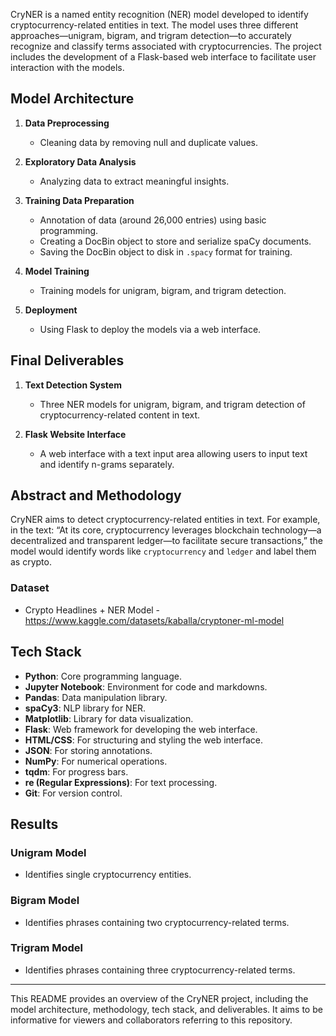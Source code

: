 CryNER is a named entity recognition (NER) model developed to identify cryptocurrency-related entities in text. The model uses three different approaches—unigram, bigram, and trigram detection—to accurately recognize and classify terms associated with cryptocurrencies. The project includes the development of a Flask-based web interface to facilitate user interaction with the models.

## Model Architecture

1. **Data Preprocessing**
   - Cleaning data by removing null and duplicate values.
   
2. **Exploratory Data Analysis**
   - Analyzing data to extract meaningful insights.

3. **Training Data Preparation**
   - Annotation of data (around 26,000 entries) using basic programming.
   - Creating a DocBin object to store and serialize spaCy documents.
   - Saving the DocBin object to disk in `.spacy` format for training.

4. **Model Training**
   - Training models for unigram, bigram, and trigram detection.

5. **Deployment**
   - Using Flask to deploy the models via a web interface.

## Final Deliverables

1. **Text Detection System**
   - Three NER models for unigram, bigram, and trigram detection of cryptocurrency-related content in text.

2. **Flask Website Interface**
   - A web interface with a text input area allowing users to input text and identify n-grams separately.

## Abstract and Methodology

CryNER aims to detect cryptocurrency-related entities in text. For example, in the text: “At its core, cryptocurrency leverages blockchain technology—a decentralized and transparent ledger—to facilitate secure transactions,” the model would identify words like `cryptocurrency` and `ledger` and label them as crypto.

### Dataset
- Crypto Headlines + NER Model -https://www.kaggle.com/datasets/kaballa/cryptoner-ml-model

## Tech Stack

- **Python**: Core programming language.
- **Jupyter Notebook**: Environment for code and markdowns.
- **Pandas**: Data manipulation library.
- **spaCy3**: NLP library for NER.
- **Matplotlib**: Library for data visualization.
- **Flask**: Web framework for developing the web interface.
- **HTML/CSS**: For structuring and styling the web interface.
- **JSON**: For storing annotations.
- **NumPy**: For numerical operations.
- **tqdm**: For progress bars.
- **re (Regular Expressions)**: For text processing.
- **Git**: For version control.
  
## Results

### Unigram Model
- Identifies single cryptocurrency entities.

### Bigram Model
- Identifies phrases containing two cryptocurrency-related terms.

### Trigram Model
- Identifies phrases containing three cryptocurrency-related terms.

---

This README provides an overview of the CryNER project, including the model architecture, methodology, tech stack, and deliverables. It aims to be informative for viewers and collaborators referring to this repository.





  
